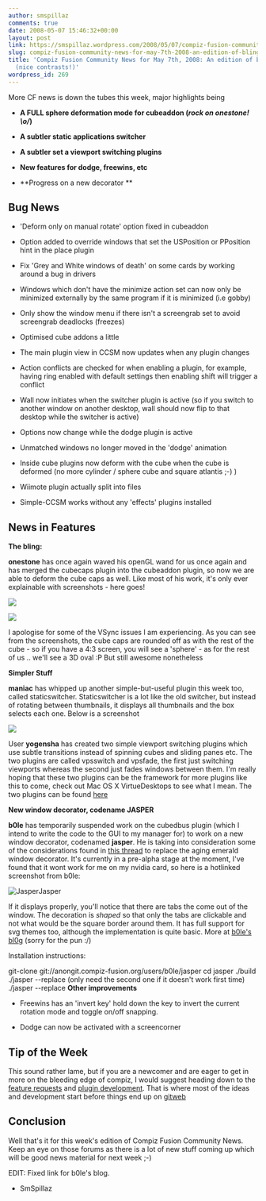 ```yaml
---
author: smspillaz
comments: true
date: 2008-05-07 15:46:32+00:00
layout: post
link: https://smspillaz.wordpress.com/2008/05/07/compiz-fusion-community-news-for-may-7th-2008-an-edition-of-bling-and-subtlty-nice-contrasts/
slug: compiz-fusion-community-news-for-may-7th-2008-an-edition-of-bling-and-subtlty-nice-contrasts
title: 'Compiz Fusion Community News for May 7th, 2008: An edition of bling and subtlty
  (nice contrasts!)'
wordpress_id: 269
---
```


More CF news is down the tubes this week, major highlights being



	
  * **A FULL sphere deformation mode for cubeaddon (_rock on onestone! \o/_)**

	
  * **A subtler static applications switcher**

	
  * **A subtler set a viewport switching plugins**

	
  * **New features for dodge, freewins, etc**

	
  * **Progress on a new decorator
**




## Bug News





	
  * 'Deform only on manual rotate' option fixed in cubeaddon

	
  * Option added to override windows that set the USPosition or PPosition hint in the place plugin

	
  * Fix 'Grey and White windows of death' on some cards by working around a bug in drivers

	
  * Windows which don't have the minimize action set can now only be minimized externally by the same program if it is minimized (i.e gobby)

	
  * Only show the window menu if there isn't a screengrab set to avoid screengrab deadlocks (freezes)

	
  * Optimised cube addons a little

	
  * The main plugin view in CCSM now updates when any plugin changes

	
  * Action conflicts are checked for when enabling a plugin, for example, having ring enabled with default settings then enabling shift will trigger a conflict

	
  * Wall now initiates when the switcher plugin is active (so if you switch to another window on another desktop, wall should now flip to that desktop while the switcher is active)

	
  * Options now change while the dodge plugin is active

	
  * Unmatched windows no longer moved in the 'dodge' animation

	
  * Inside cube plugins now deform with the cube when the cube is deformed (no more cylinder / sphere cube and square atlantis ;-) )

	
  * Wiimote plugin actually split into files

	
  * Simple-CCSM works without any 'effects' plugins installed




## News in Features


**The bling:**

**onestone** has once again waved his openGL wand for us once again and has merged the cubecaps plugin into the cubeaddon plugin, so now we are able to deform the cube caps as well. Like most of his work, it's only ever explainable with screenshots - here goes!

[![](http://smspillaz.files.wordpress.com/2008/05/sphere.png?w=300)](http://smspillaz.files.wordpress.com/2008/05/sphere.png)

[![](http://smspillaz.files.wordpress.com/2008/05/sphere1.png?w=300)](http://smspillaz.files.wordpress.com/2008/05/sphere1.png)

I apologise for some of the VSync issues I am experiencing. As you can see from the screenshots, the cube caps are rounded off as with the rest of the cube - so if you have a 4:3 screen, you will see a 'sphere' - as for the rest of us .. we'll see a 3D oval :P But still awesome nonetheless

**Simpler Stuff**

**maniac** has whipped up another simple-but-useful plugin this week too, called staticswitcher. Staticswitcher is a lot like the old switcher, but instead of rotating between thumbnails, it displays all thumbnails and the box selects each one. Below is a screenshot

[![](http://smspillaz.files.wordpress.com/2008/05/switcher.png?w=300)](http://smspillaz.files.wordpress.com/2008/05/switcher.png)


User **yogensha** has created two simple viewport switching plugins which use subtle transitions instead of spinning cubes and sliding panes etc. The two plugins are called vpsswitch and vpsfade, the first just switching viewports whereas the second just fades windows between them. I'm really hoping that these two plugins can be the framework for more plugins like this to come, check out Mac OS X VirtueDesktops to see what I mean. The two plugins can be found [here](http://forum.compiz-fusion.org/showthread.php?t=8125)




**New window decorator, codename JASPER**




**b0le** has temporarily suspended work on the cubedbus plugin (which I intend to write the code to the GUI to my manager for) to work on a new window decorator, codenamed **jasper**. He is taking into consideration some of the considerations found in [this thread](http://forum.compiz-fusion.org/showthread.php?t=6324) to replace the aging emerald window decorator. It's currently in a pre-alpha stage at the moment, I've found that it wont work for me on my nvidia card, so here is a hotlinked screenshot from b0le:




![Jasper](http://bp2.blogger.com/_LKYV2rahKAI/SCAoLmcyJtI/AAAAAAAAAAU/rr8JV2FgRkA/s1600-h/screenshot7.png)Jasper




If it displays properly, you'll notice that there are tabs the come out of the window. The decoration is _shaped_ so that only the tabs are clickable and not what would be the square border around them. It has full support for svg themes too, although the implementation is quite basic. More at [b0le's bl0g](http://jbosveld.blogspot.com) (sorry for the pun :/)




Installation instructions:


git-clone git://anongit.compiz-fusion.org/users/b0le/jasper
cd jasper
./build
./jasper --replace
(only need the second one if it doesn't work first time)
./jasper --replace
**Other improvements**



	
  * Freewins has an 'invert key' hold down the key to invert the current rotation mode and toggle on/off snapping.

	
  * Dodge can now be activated with a screencorner




## Tip of the Week


This sound rather lame, but if you are a newcomer and are eager to get in more on the bleeding edge of compiz, I would suggest heading down to the [feature requests](http://forum.compiz-fusion.org/forumdisplay.php?f=91) and [plugin development](http://forum.compiz-fusion.org/forumdisplay.php?f=89). That is where most of the ideas and development start before things end up on [](http://forum.compiz-fusion.org/forumdisplay.php?f=89)[gitweb](http://gitweb.compiz-fusion.org/)


## Conclusion


Well that's it for this week's edition of Compiz Fusion Community News. Keep an eye on those forums as there is a lot of new stuff coming up which will be good news material for next week ;-)

EDIT: Fixed link for b0le's blog.

- SmSpillaz

